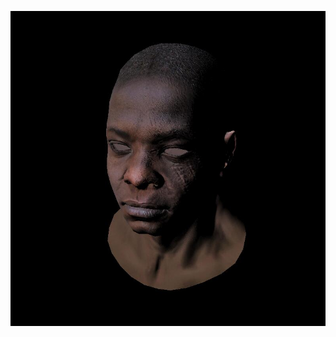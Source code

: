 ![](https://github.com/KienHoSD/3D_programming/blob/main/ssloys_lecture/L6_1_normal_map/img/tga.jpg)
